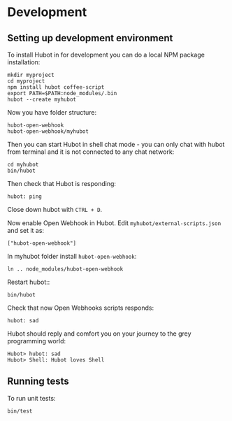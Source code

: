 # Development

## Setting up development environment

To install Hubot in for development you can do a local NPM package installation:

    mkdir myproject
    cd myproject
    npm install hubot coffee-script
    export PATH=$PATH:node_modules/.bin
    hubot --create myhubot

Now you have folder structure:

    hubot-open-webhook
    hubot-open-webhook/myhubot

Then you can start Hubot in shell chat mode - you can only chat with hubot from terminal
and it is not connected to any chat network:

    cd myhubot
    bin/hubot

Then check that Hubot is responding:

    hubot: ping

Close down hubot with `CTRL + D`.

Now enable Open Webhook in Hubot. Edit `myhubot/external-scripts.json` and set it as:

    ["hubot-open-webhook"]

In myhubot folder install ``hubot-open-webhook``:

    ln .. node_modules/hubot-open-webhook

Restart hubot::

    bin/hubot

Check that now Open Webhooks scripts responds:

    hubot: sad

Hubot should reply and comfort you on your journey to the grey programming world:

    Hubot> hubot: sad
    Hubot> Shell: Hubot loves Shell

## Running tests

To run unit tests:

    bin/test
